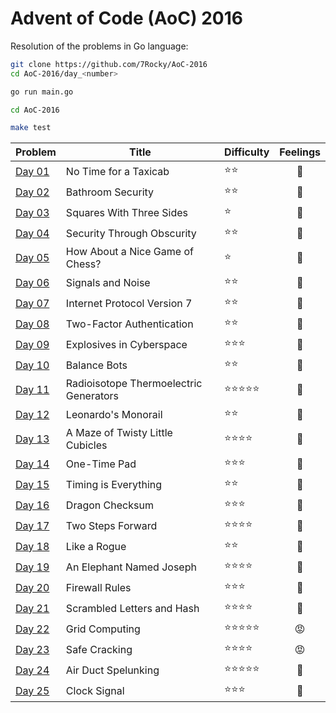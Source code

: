 # Advent of Code (AoC) 2016

Resolution of the problems in Go language:

```bash
git clone https://github.com/7Rocky/AoC-2016
cd AoC-2016/day_<number>

go run main.go
```

```bash
cd AoC-2016

make test
```

| Problem          | Title                                  | Difficulty                     | Feelings         |
| ---------------- | -------------------------------------- | ------------------------------ |:----------------:|
| [Day 01](day_01) | No Time for a Taxicab                  | :star::star:                   | :shrug:          |
| [Day 02](day_02) | Bathroom Security                      | :star::star:                   | :thinking:       |
| [Day 03](day_03) | Squares With Three Sides               | :star:                         | :star_struck:    |
| [Day 04](day_04) | Security Through Obscurity             | :star::star:                   | :raised_eyebrow: |
| [Day 05](day_05) | How About a Nice Game of Chess?        | :star:                         | :blue_heart:     |
| [Day 06](day_06) | Signals and Noise                      | :star::star:                   | :star_struck:    |
| [Day 07](day_07) | Internet Protocol Version 7            | :star::star:                   | :star_struck:    |
| [Day 08](day_08) | Two-Factor Authentication              | :star::star:                   | :exploding_head: |
| [Day 09](day_09) | Explosives in Cyberspace               | :star::star::star:             | :star_struck:    |
| [Day 10](day_10) | Balance Bots                           | :star::star:                   | :raised_eyebrow: |
| [Day 11](day_11) | Radioisotope Thermoelectric Generators | :star::star::star::star::star: | :exploding_head: |
| [Day 12](day_12) | Leonardo's Monorail                    | :star::star:                   | :shrug:          |
| [Day 13](day_13) | A Maze of Twisty Little Cubicles       | :star::star::star::star:       | :blue_heart:     |
| [Day 14](day_14) | One-Time Pad                           | :star::star::star:             | :blue_heart:     |
| [Day 15](day_15) | Timing is Everything                   | :star::star:                   | :blue_heart:     |
| [Day 16](day_16) | Dragon Checksum                        | :star::star::star:             | :star_struck:    |
| [Day 17](day_17) | Two Steps Forward                      | :star::star::star::star:       | :blue_heart:     |
| [Day 18](day_18) | Like a Rogue                           | :star::star:                   | :shrug:          |
| [Day 19](day_19) | An Elephant Named Joseph               | :star::star::star::star:       | :blue_heart:     |
| [Day 20](day_20) | Firewall Rules                         | :star::star::star:             | :raised_eyebrow: |
| [Day 21](day_21) | Scrambled Letters and Hash             | :star::star::star::star:       | :star_struck:    |
| [Day 22](day_22) | Grid Computing                         | :star::star::star::star::star: | :rage:           |
| [Day 23](day_23) | Safe Cracking                          | :star::star::star::star:       | :rage:           |
| [Day 24](day_24) | Air Duct Spelunking                    | :star::star::star::star::star: | :blue_heart:     |
| [Day 25](day_25) | Clock Signal                           | :star::star::star:             | :thinking:       |
